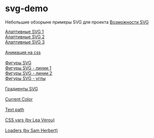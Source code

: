 # svg-demo
Небольшие обзорыне примеры SVG для проекта [Возможности SVG](https://github.com/korosteleva/svg)

[Алаптивные SVG 1](https://korosteleva.github.io/svg-demo/responsive/responsive.html)<br/>
[Алаптивные SVG 2](https://korosteleva.github.io/svg-demo/responsive/responsive-home.html)<br/>
[Алаптивные SVG 3](https://korosteleva.github.io/svg-demo/responsive/responsive-avito.html)<br/><br/>
[Анимация на css](https://korosteleva.github.io/svg-demo/)<br/><br/>
[Фигуры SVG](https://korosteleva.github.io/svg-demo/primitives/primitives.html)<br/>
[Фигуры SVG - линии 1](https://korosteleva.github.io/svg-demo/primitives/stroke-linescape.html)<br/>
[Фигуры SVG - линии 2](https://korosteleva.github.io/svg-demo/primitives/dashing.html)<br/>
[Фигуры SVG - углы](https://korosteleva.github.io/svg-demo/primitives/corners.html)<br/><br/>
[Градиенты SVG](https://korosteleva.github.io/svg-demo/gradient/gradient.html)<br/><br/>
[Current Color](https://korosteleva.github.io/svg-demo/current-color/current-color.html)<br/><br/>
[Text path](https://korosteleva.github.io/svg-demo/text-path/text-path.html)<br/><br/>
[CSS vars (by Lea Verou)](https://korosteleva.github.io/svg-demo/css-vars/css-vars.html)<br/><br/>
[Loaders (by Sam Herbert)](https://korosteleva.github.io/svg-demo/loaders/loaders.html)<br/><br/>

